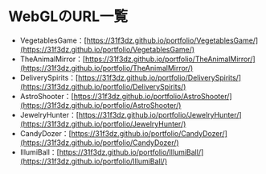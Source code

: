 # WebGLのURL一覧
- VegetablesGame：[https://31f3dz.github.io/portfolio/VegetablesGame/](https://31f3dz.github.io/portfolio/VegetablesGame/)
- TheAnimalMirror：[https://31f3dz.github.io/portfolio/TheAnimalMirror/](https://31f3dz.github.io/portfolio/TheAnimalMirror/)
- DeliverySpirits：[https://31f3dz.github.io/portfolio/DeliverySpirits/](https://31f3dz.github.io/portfolio/DeliverySpirits/)
- AstroShooter：[https://31f3dz.github.io/portfolio/AstroShooter/](https://31f3dz.github.io/portfolio/AstroShooter/)
- JewelryHunter：[https://31f3dz.github.io/portfolio/JewelryHunter/](https://31f3dz.github.io/portfolio/JewelryHunter/)
- CandyDozer：[https://31f3dz.github.io/portfolio/CandyDozer/](https://31f3dz.github.io/portfolio/CandyDozer/)
- IllumiBall：[https://31f3dz.github.io/portfolio/IllumiBall/](https://31f3dz.github.io/portfolio/IllumiBall/)
